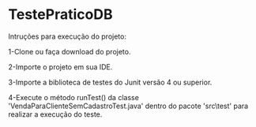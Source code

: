 # TestePraticoDB

Intruções para execução do projeto:

1-Clone ou faça download do projeto.

2-Importe o projeto em sua IDE.

3-Importe a biblioteca de testes do Junit versão 4 ou superior.

4-Execute o método runTest() da classe 'VendaParaClienteSemCadastroTest.java' dentro do pacote 'src\test\' para realizar a execução do teste.
